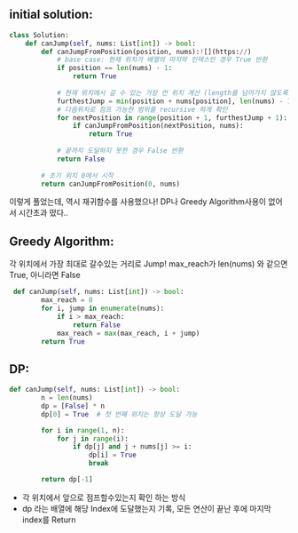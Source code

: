 ## initial solution: 

```python
class Solution:
    def canJump(self, nums: List[int]) -> bool:
        def canJumpFromPosition(position, nums):![](https://)
            # base case: 현재 위치가 배열의 마지막 인덱스인 경우 True 반환
            if position == len(nums) - 1:
                return True
            
            # 현재 위치에서 갈 수 있는 가장 먼 위치 계산 (length를 넘어가지 않도록)
            furthestJump = min(position + nums[position], len(nums) - 1)
            # 다음위치로 점프 가능한 범위를 recursive 하게 확인 
            for nextPosition in range(position + 1, furthestJump + 1):
                if canJumpFromPosition(nextPosition, nums):
                    return True
            
            # 끝까지 도달하지 못한 경우 False 반환
            return False
        
        # 초기 위치 0에서 시작
        return canJumpFromPosition(0, nums)
```
이렇게 풀었는데, 역시 재귀함수를 사용했으나! DP나 Greedy Algorithm사용이 없어서 시간초과 떴다..

## Greedy Algorithm: 
각 위치에서 가장 최대로 갈수있는 거리로 Jump!
max_reach가 len(nums) 와 같으면 True, 아니라면 False 

```python
 def canJump(self, nums: List[int]) -> bool:
        max_reach = 0
        for i, jump in enumerate(nums):
            if i > max_reach: 
                return False
            max_reach = max(max_reach, i + jump)
        return True 
```

## DP:
```python
def canJump(self, nums: List[int]) -> bool:
        n = len(nums)
        dp = [False] * n
        dp[0] = True  # 첫 번째 위치는 항상 도달 가능

        for i in range(1, n):
            for j in range(i):
                if dp[j] and j + nums[j] >= i:
                    dp[i] = True
                    break

        return dp[-1]
```
- 각 위치에서 앞으로 점프할수있는지 확인 하는 방식 
- dp 라는 배열에 해당 Index에 도달했는지 기록, 모든 연산이 끝난 후에 마지막 index를 Return
